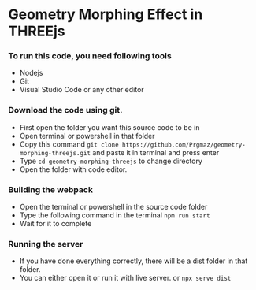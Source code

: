 # Geometry Morphing Effect in THREEjs

### To run this code, you need following tools 
- Nodejs
- Git
- Visual Studio Code or any other editor

### Download the code using git.
- First open the folder you want this source code to be in 
- Open terminal or powershell in that folder
- Copy this command `git clone https://github.com/Prgmaz/geometry-morphing-threejs.git` and paste it in terminal and press enter
- Type `cd geometry-morphing-threejs` to change directory
- Open the folder with code editor.

### Building the webpack
- Open the terminal or powershell in the source code folder
- Type the following command in the terminal `npm run start`
- Wait for it to complete

### Running the server
- If you have done everything correctly, there will be a dist folder in that folder.
- You can either open it or run it with live server. or `npx serve dist`
